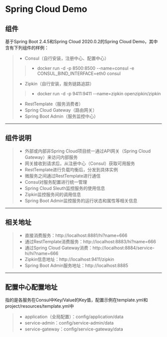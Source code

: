 # Spring Cloud Demo

## 组件

基于Spring Boot 2.4.5和Spring Cloud 2020.0.2的Spring Cloud Demo，其中含有下列组件的样例：
> * Consul（自行安装，注册中心、配置中心）
> > * docker run -d -p 8500:8500 --name=consul -e CONSUL_BIND_INTERFACE=eth0 consul
> * Zipkin（自行安装，服务链路追踪）
> > * docker run -d -p 9411:9411 --name=zipkin openzipkin/zipkin
> * RestTemplate（服务消费者）
> * Spring Cloud Gateway（路由网关）
> * Spring Boot Admin（服务监控中心）

------

## 组件说明

> * 外部或内部非Spring Cloud项目统一通过API网关（Spring Cloud Gateway）来访问内部服务
> * 网关接收到请求后，从注册中心（Consul）获取可用服务
> * RestTemplate进行负载均衡后，分发到具体实例
> * 微服务之间通过RestTemplate进行通信
> * Consul对服务配置进行统一管理
> * Spring Cloud Sleuth监控服务的使用信息
> * Zipkin监控服务间的调用信息
> * Spring Boot Admin监控服务的运行状态和属性等相关信息

------

## 相关地址

> * 直接消费服务：http://localhost:8881/hi?name=666
> * 通过RestTemplate消费服务：http://localhost:8883/hi?name=666
> * 通过Spring Cloud Gateway消费：http://localhost:8884/service-hi/hi?name=666
> * Zipkin信息地址：http://localhost:9411/zipkin
> * Spring Boot Admin服务地址：http://localhost:8885

------

## 配置中心配置地址

指的是各服务在Consul中Key/Value的Key值，配置示例在template.yml和project/resources/template.yml中
> * application（全局配置）：config/application/data
> * service-admin：config/service-admin/data
> * service-gateway：config/service-gateway/data
